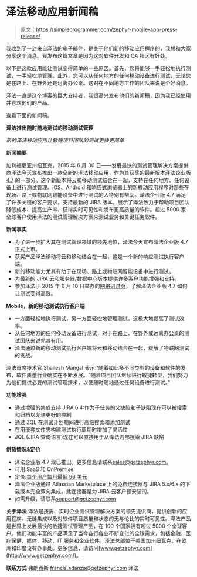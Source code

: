 # 泽法移动应用新闻稿

> 原文：<https://simpleprogrammer.com/zephyr-mobile-app-press-release/>

我收到了一封来自泽法的电子邮件，是关于他们新的移动应用程序的，我想和大家分享这个消息。我发布这篇文章是因为这对软件开发和 QA 社区有好处。

以下是这款应用能让测试变得简单的一些原因。首先，您将能够一手轻松地执行测试，一手轻松地管理。此外，您可以从任何地方的任何移动设备进行测试，无论您是在路上、在野外还是远离办公桌。这对在不同地方工作的团队来说是个好消息。

泽法一直是这个博客的巨大支持者，我很高兴发布他们的新闻稿，因为我已经使用并喜欢他们的产品。

查看下面的新闻稿。

**泽法推出随时随地测试的移动测试管理**

*新的泽法移动应用让敏捷项目团队的测试更快更简单*

**新闻摘要**

加利福尼亚州纽瓦克，2015 年 6 月 30 日——发展最快的测试管理解决方案提供商泽法今天宣布推出一款全新的泽法移动应用，作为其获奖的最新版本[泽法企业版 4.7](https://www.getzephyr.com/products/enterprise-test-management/zephyr-enterprise-edition#pane3b) 的一部分。这个新版本将云和移动测试结合在一起，支持在任何地方、任何设备上进行测试管理。iOS、Android 和响应式浏览器上的新移动应用程序对那些在现场、路上或物联网智能设备中进行测试的人特别有帮助。泽法企业版 4.7 满足了许多关键的客户要求，支持最新的 JIRA 版本，展示了泽法致力于帮助项目团队降低成本、提高生产率、获得实时可见性和发布更高质量的软件。超过 5000 家全球客户使用泽法的测试管理解决方案来测试业务和关键任务软件。

**新闻事实**

*   为了进一步扩大其在测试管理领域的领先地位，泽法今天宣布泽法企业版 4.7 正式上市。
*   获奖产品泽法移动将云和移动结合在一起，这是一个新的响应测试执行客户端。
*   新的移动能力尤其有助于在现场、路上或物联网智能设备中进行测试。
*   为最新的 JIRA 云和服务器/数据中心版本提供许多客户功能增强和支持。
*   参加泽法于 2015 年 6 月 10 日举办的[网络研讨会](https://attendee.gotowebinar.com/rt/930125631124505345)，了解泽法企业版 4.7 如何让测试变得高效。

**Mobile，新的移动测试执行客户端**

*   一方面轻松地执行测试，另一方面轻松地管理测试，这极大地提高了测试效率。
*   从任何地方的任何移动设备进行测试，对于在路上、在野外或远离办公桌的测试团队来说尤其有用。
*   泽法通过新的移动测试执行客户端将云和移动结合在一起，缓解了物联网测试的挑战。

泽法首席技术官 Shailesh Mangal 表示:“随着如此多不同类型的设备和软件的发布，软件质量行业确实在不断发展。“随着项目团队继续进行敏捷转型，我们努力为他们提供必要的测试管理技术，以便随时随地通过任何设备进行测试。”

**功能增强**

*   通过增强的集成支持 JIRA 6.4:作为子任务的父缺陷和子缺陷现在可以被搜索和归档以允许更好的控制
*   通过 ZQL 在测试计划期间进行高级搜索和添加测试
*   在用嵌套文件夹构建测试执行周期时增加了灵活性
*   JQL (JIRA 查询语言)现在可以直接用于从泽法内部搜索 JIRA 缺陷

**供货情况&定价**

*   泽法企业版 4.7 现已推出。更多信息请联系[sales@getzephyr.com](mailto:sales@getzephyr.com)。
*   可用:SaaS 和 OnPremise
*   定价:[每个用户每月最低 96 美元](http://www.getzephyr.com/products/get-zephyr/sign-zephyr-enterprise)
*   泽法企业版通过 Atlassian Marketplace 上的免费连接器与 JIRA 5.x/6.x 的下载版本完全双向集成。此连接器是为 JIRA 云客户预安装的。
*   如需升级，请联系[support@getzephyr.com](mailto:support@getzephyr.com)

**关于泽法**
泽法是按需、实时企业测试管理解决方案的领先提供商，提供创新的应用程序、无缝集成以及对软件项目质量和状态的无与伦比的实时可见性。泽法产品是世界上发展最快的敏捷测试管理产品，在 100 个国家拥有超过 5000 个全球客户。他们功能丰富的产品满足了当今各行各业不断变化的全球需求，包括金融、医疗保健、媒体、移动、IT 服务和企业软件。泽法总部位于美国加州纽瓦克，在欧洲和印度设有办事处。更多信息，请访问[www.getzephyr.com](http://www.getzephyr.com/)。

**联系方式**
弗朗西斯
[francis.adanza@getzephyr.com](mailto:francis.adanza@getzephyr.com)
泽法